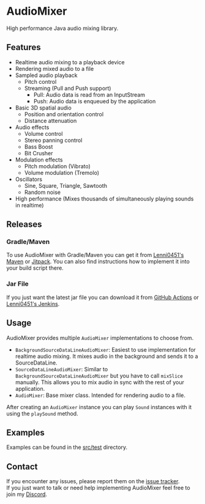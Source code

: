 # AudioMixer
High performance Java audio mixing library.

## Features
- Realtime audio mixing to a playback device
- Rendering mixed audio to a file
- Sampled audio playback
  - Pitch control
  - Streaming (Pull and Push support)
    - Pull: Audio data is read from an InputStream
    - Push: Audio data is enqueued by the application
- Basic 3D spatial audio
  - Position and orientation control
  - Distance attenuation
- Audio effects
  - Volume control
  - Stereo panning control
  - Bass Boost
  - Bit Crusher
- Modulation effects
  - Pitch modulation (Vibrato)
  - Volume modulation (Tremolo)
- Oscillators
  - Sine, Square, Triangle, Sawtooth
  - Random noise
- High performance (Mixes thousands of simultaneously playing sounds in realtime)

## Releases
### Gradle/Maven
To use AudioMixer with Gradle/Maven you can get it from [Lenni0451's Maven](https://maven.lenni0451.net/#/releases/net/raphimc/audio-mixer) or [Jitpack](https://jitpack.io/#RaphiMC/AudioMixer).
You can also find instructions how to implement it into your build script there.

### Jar File
If you just want the latest jar file you can download it from [GitHub Actions](https://github.com/RaphiMC/AudioMixer/actions/workflows/build.yml) or [Lenni0451's Jenkins](https://build.lenni0451.net/job/AudioMixer/).

## Usage
AudioMixer provides multiple ``AudioMixer`` implementations to choose from.
* ``BackgroundSourceDataLineAudioMixer``: Easiest to use implementation for realtime audio mixing. It mixes audio in the background and sends it to a SourceDataLine.
* ``SourceDataLineAudioMixer``: Similar to ``BackgroundSourceDataLineAudioMixer`` but you have to call ``mixSlice`` manually. This allows you to mix audio in sync with the rest of your application.
* ``AudioMixer``: Base mixer class. Intended for rendering audio to a file.

After creating an ``AudioMixer`` instance you can play ``Sound`` instances with it using the ``playSound`` method.

## Examples
Examples can be found in the [src/test](/src/test) directory.

## Contact
If you encounter any issues, please report them on the
[issue tracker](https://github.com/RaphiMC/AudioMixer/issues).  
If you just want to talk or need help implementing AudioMixer feel free to join my
[Discord](https://discord.gg/dCzT9XHEWu).
